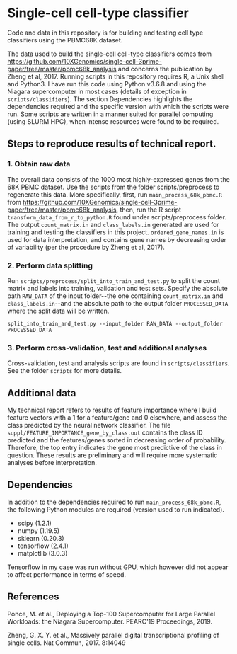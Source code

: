 # Single-cell cell-type classifier

Code and data in this repository is for building and testing cell type classifiers using the PBMC68K dataset.  

The data used to build the single-cell cell-type classifiers comes from https://github.com/10XGenomics/single-cell-3prime-paper/tree/master/pbmc68k_analysis and concerns the publication by Zheng et al, 2017.  Running scripts in this repository requires R, a Unix shell and Python3.  I have run this code using Python v3.6.8 and using the Niagara supercomputer in most cases (details of exception in ``scripts/classifiers``).  The section Dependencies highlights the dependencies required and the specific version with which the scripts were run.  Some scripts are written in a manner suited for parallel computing (using SLURM HPC), when intense resources were found to be required.

## Steps to reproduce results of technical report.
### 1. Obtain raw data

The overall data consists of the 1000 most highly-expressed genes from the 68K PBMC dataset.  Use the scripts from the folder scripts/preprocess to regenerate this data.  More specifically, first, run ``main_process_68k_pbmc.R`` from https://github.com/10XGenomics/single-cell-3prime-paper/tree/master/pbmc68k_analysis, then, run the R script ``transform_data_from_r_to_python.R`` found under scripts/preprocess folder.  The output ``count_matrix.in`` and ``class_labels.in`` generated are used for training and testing the classifiers in this project.  ``ordered_gene_names.in`` is used for data interpretation, and contains gene names by decreasing order of variability (per the procedure by Zheng et al, 2017).

### 2. Perform data splitting

Run ``scripts/preprocess/split_into_train_and_test.py`` to split the count matrix and labels into training, validation and test sets.  Specify the absolute path ``RAW_DATA`` of the input folder--the one containing ``count_matrix.in`` and ``class_labels.in``--and the absolute path to the output folder ``PROCESSED_DATA`` where the split data will be written.

```
split_into_train_and_test.py --input_folder RAW_DATA --output_folder PROCESSED_DATA  
````

### 3. Perform cross-validation, test and additional analyses

Cross-validation, test and analysis scripts are found in ``scripts/classifiers``.  See the folder ``scripts`` for more details.

## Additional data

My technical report refers to results of feature importance where I build feature vectors with a 1 for a feature/gene and 0 elsewhere, and assess the class predicted by the neural network classifier.  The file ``suppl/FEATURE_IMPORTANCE_gene_by_class.out`` contains the class ID predicted and the features/genes sorted in decreasing order of probability.  Therefore, the top entry indicates the gene most predictive of the class in question.  These results are preliminary and will require more systematic analyses before interpretation. 

## Dependencies

In addition to the dependencies required to run ``main_process_68k_pbmc.R``, the following Python modules are required (version used to run indicated).

- scipy (1.2.1)
- numpy (1.19.5)
- sklearn (0.20.3)
- tensorflow (2.4.1)
- matplotlib (3.0.3)

Tensorflow in my case was run without GPU, which however did not appear to affect performance in terms of speed.

## References

Ponce, M. et al., Deploying a Top-100 Supercomputer for Large Parallel Workloads: the Niagara Supercomputer. PEARC'19 Proceedings, 2019.

Zheng, G. X. Y. et al., Massively parallel digital transcriptional profiling of single cells. Nat Commun, 2017. 8:14049